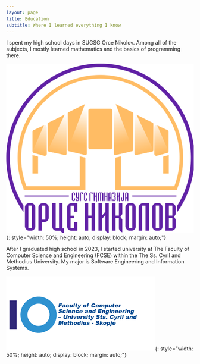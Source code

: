 ```yaml
---
layout: page
title: Education
subtitle: Where I learned everything I know
---
```


I spent my high school days in SUGSG Orce Nikolov. Among all of the subjects, I mostly learned mathematics and the basics of programming there.

![High School](/assets/img/high-school-image.jpg){: style="width: 50%; height: auto; display: block; margin: auto;"}

After I graduated high school in 2023, I started university at The Faculty of Computer Science and Engineering (FCSE) within the The Ss. Cyril and Methodius University. My major is Software Engineering and Information Systems.

![University](/assets/img/university-image.jpg){: style="width: 50%; height: auto; display: block; margin: auto;"}
